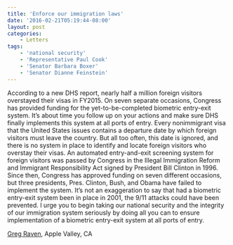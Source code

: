 ```yaml
---
title: 'Enforce our immigration laws'
date: '2016-02-21T05:19:44-08:00'
layout: post
categories:
    - Letters
tags:
    - 'national security'
    - 'Representative Paul Cook'
    - 'Senator Barbara Boxer'
    - 'Senator Dianne Feinstein'
---
```


According to a new DHS report, nearly half a million foreign visitors overstayed their visas in FY2015. On seven separate occasions, Congress has provided funding for the yet-to-be-completed biometric entry-exit system. It’s about time you follow up on your actions and make sure DHS finally implements this system at all ports of entry. Every nonimmigrant visa that the United States issues contains a departure date by which foreign visitors must leave the country. But all too often, this date is ignored, and there is no system in place to identify and locate foreign visitors who overstay their visas. An automated entry-and-exit screening system for foreign visitors was passed by Congress in the Illegal Immigration Reform and Immigrant Responsibility Act signed by President Bill Clinton in 1996. Since then, Congress has approved funding on seven different occasions, but three presidents, Pres. Clinton, Bush, and Obama have failed to implement the system. It’s not an exaggeration to say that had a biometric entry-exit system been in place in 2001, the 9/11 attacks could have been prevented. I urge you to begin taking our national security and the integrity of our immigration system seriously by doing all you can to ensure implementation of a biometric entry-exit system at all ports of entry.

[Greg Raven](https://www.gregraven.org), Apple Valley, CA